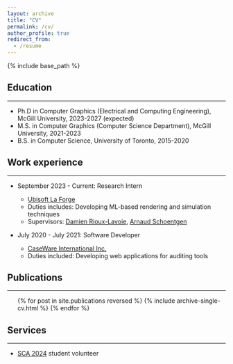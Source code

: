 ```yaml
---
layout: archive
title: "CV"
permalink: /cv/
author_profile: true
redirect_from:
  - /resume
---
```


{% include base_path %}

## Education

---

* Ph.D in Computer Graphics (Electrical and Computing Engineering), McGill University, 2023-2027 (expected)
* M.S. in Computer Graphics (Computer Science Department), McGill University, 2021-2023
* B.S. in Computer Science, University of Toronto, 2015-2020

## Work experience

---

* September 2023 - Current: Research Intern
  * [Ubisoft La Forge](https://www.ubisoft.com/en-us/studio/laforge)
  * Duties includes: Developing ML-based rendering and simulation techniques
  * Supervisors: [Damien Rioux-Lavoie](https://riouxld21.github.io/research/), [Arnaud Schoentgen](https://scholar.google.com/citations?user=l_o5NAkAAAAJ)

* July 2020 - July 2021: Software Developer
  * [CaseWare International Inc.](https://www.caseware.com/ca/)
  * Duties included: Developing web applications for auditing tools

## Publications

---

<ul>{% for post in site.publications reversed %}
{% include archive-single-cv.html %}
{% endfor %}</ul>

<!-- ## Skills

---

* Skill 1
* Skill 2
  * Sub-skill 2.1
  * Sub-skill 2.2
  * Sub-skill 2.3
* Skill 3 -->

<!-- Talks

======

  <ul>{% for post in site.talks reversed %}
    {% include archive-single-talk-cv.html  %}
  {% endfor %}</ul> -->

<!-- Teaching

======

  <ul>{% for post in site.teaching reversed %}
    {% include archive-single-cv.html %}
  {% endfor %}</ul> -->

## Services

---

* [SCA 2024](https://computeranimation.org/2024/) student volunteer
